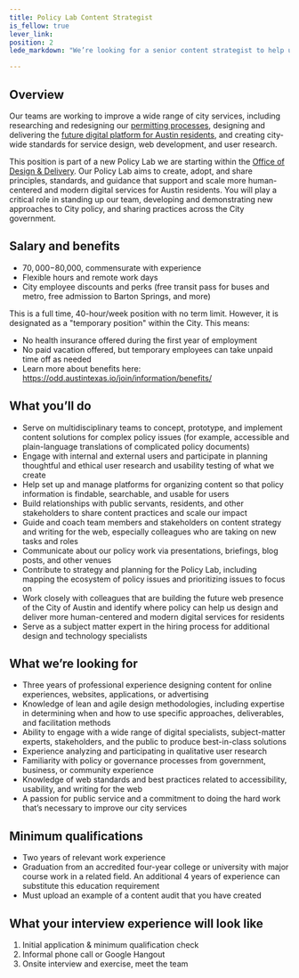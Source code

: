 ```yaml
---
title: Policy Lab Content Strategist
is_fellow: true
lever_link: 
position: 2
lede_markdown: "We’re looking for a senior content strategist to help us start up a new Policy Lab focused on creating and adopting principles, rules, and standards we need to deliver more human-centered and modern services for Austin residents."

---
```



## Overview
Our teams are working to improve a wide range of city services, including researching and redesigning our [permitting processes](http://permittingatx.com/), designing and delivering the [future digital platform for Austin residents](http://alpha.austin.gov/), and creating city-wide standards for service design, web development, and user research.

This position is part of a new Policy Lab we are starting within the [Office of Design & Delivery](http://odd.austintexas.io/). Our Policy Lab aims to create, adopt, and share principles, standards, and guidance that support and scale more human-centered and modern digital services for Austin residents. You will play a critical role in standing up our team, developing and demonstrating new approaches to City policy, and sharing practices across the City government.

## Salary and benefits	

* $70,000-$80,000, commensurate with experience
* Flexible hours and remote work days
* City employee discounts and perks (free transit pass for buses and metro, free admission to Barton Springs, and more)

This is a full time, 40-hour/week position with no term limit. However, it is designated as a "temporary position" within the City. This means:

* No health insurance offered during the first year of employment
* No paid vacation offered, but temporary employees can take unpaid time off as needed
* Learn more about benefits here: https://odd.austintexas.io/join/information/benefits/

## What you’ll do	

* Serve on multidisciplinary teams to concept, prototype, and implement content solutions for complex policy issues (for example, accessible and plain-language translations of complicated policy documents)
* Engage with internal and external users and participate in planning thoughtful and ethical user research and usability testing of what we create
* Help set up and manage platforms for organizing content so that policy information is findable, searchable, and usable for users
* Build relationships with public servants, residents, and other stakeholders to share content practices and scale our impact 
* Guide and coach team members and stakeholders on content strategy and writing for the web, especially colleagues who are taking on new tasks and roles
* Communicate about our policy work via presentations, briefings, blog posts, and other venues
* Contribute to strategy and planning for the Policy Lab, including mapping the ecosystem of policy issues and prioritizing issues to focus on
* Work closely with colleagues that are building the future web presence of the City of Austin and identify where policy can help us design and deliver more human-centered and modern digital services for residents 
* Serve as a subject matter expert in the hiring process for additional design and technology specialists
		
## What we’re looking for		

* Three years of professional experience designing content for online experiences, websites, applications, or advertising
* Knowledge of lean and agile design methodologies, including expertise in determining when and how to use specific approaches, deliverables, and facilitation methods
* Ability to engage with a wide range of digital specialists, subject-matter experts, stakeholders, and the public to produce best-in-class solutions
* Experience analyzing and participating in qualitative user research
* Familiarity with policy or governance processes from government, business, or community experience
* Knowledge of web standards and best practices related to accessibility, usability, and writing for the web
* A passion for public service and a commitment to doing the hard work that’s necessary to improve our city services

## Minimum qualifications		

*   Two years of relevant work experience		
*   Graduation from an accredited four-year college or university with major course work in a related field. An additional 4 years of experience can substitute this education requirement
*   Must upload an example of a content audit that you have created

## What your interview experience will look like
1. Initial application & minimum qualification check
2. Informal phone call or Google Hangout
3. Onsite interview and exercise, meet the team
